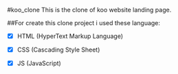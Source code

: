 #koo_clone
This is the clone of koo website landing page.

##For create this clone project i used these language:

*[x] HTML (HyperText Markup Language)
*[x] CSS (Cascading Style Sheet)
*[x] JS (JavaScript)



